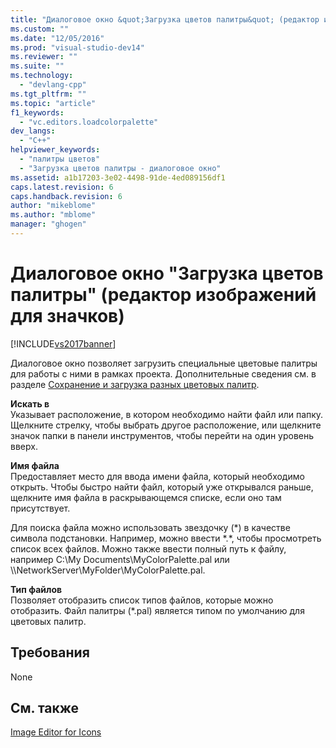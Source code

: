 ```yaml
---
title: "Диалоговое окно &quot;Загрузка цветов палитры&quot; (редактор изображений для значков) | Microsoft Docs"
ms.custom: ""
ms.date: "12/05/2016"
ms.prod: "visual-studio-dev14"
ms.reviewer: ""
ms.suite: ""
ms.technology: 
  - "devlang-cpp"
ms.tgt_pltfrm: ""
ms.topic: "article"
f1_keywords: 
  - "vc.editors.loadcolorpalette"
dev_langs: 
  - "C++"
helpviewer_keywords: 
  - "палитры цветов"
  - "Загрузка цветов палитры - диалоговое окно"
ms.assetid: a1b17203-3e02-4498-91de-4ed089156df1
caps.latest.revision: 6
caps.handback.revision: 6
author: "mikeblome"
ms.author: "mblome"
manager: "ghogen"
---
```

# Диалоговое окно &quot;Загрузка цветов палитры&quot; (редактор изображений для значков)
[!INCLUDE[vs2017banner](../assembler/inline/includes/vs2017banner.md)]

Диалоговое окно позволяет загрузить специальные цветовые палитры для работы с ними в рамках проекта.  Дополнительные сведения см. в разделе [Сохранение и загрузка разных цветовых палитр](../windows/saving-and-loading-different-color-palettes-image-editor-for-icons.md).  
  
 **Искать в**  
 Указывает расположение, в котором необходимо найти файл или папку.  Щелкните стрелку, чтобы выбрать другое расположение, или щелкните значок папки в панели инструментов, чтобы перейти на один уровень вверх.  
  
 **Имя файла**  
 Предоставляет место для ввода имени файла, который необходимо открыть.  Чтобы быстро найти файл, который уже открывался раньше, щелкните имя файла в раскрывающемся списке, если оно там присутствует.  
  
 Для поиска файла можно использовать звездочку \(\*\) в качестве символа подстановки.  Например, можно ввести \*.\*, чтобы просмотреть список всех файлов.  Можно также ввести полный путь к файлу, например C:\\My Documents\\MyColorPalette.pal или \\\\NetworkServer\\MyFolder\\MyColorPalette.pal.  
  
 **Тип файлов**  
 Позволяет отобразить список типов файлов, которые можно отобразить.  Файл палитры \(\*.pal\) является типом по умолчанию для цветовых палитр.  
  
## Требования  
 None  
  
## См. также  
 [Image Editor for Icons](../mfc/image-editor-for-icons.md)